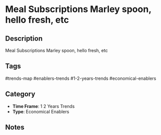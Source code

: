 # Meal Subscriptions Marley spoon, hello fresh, etc

## Description
Meal Subscriptions Marley spoon, hello fresh, etc

## Tags
#trends-map #enablers-trends #1-2-years-trends #economical-enablers

## Category
- **Time Frame**: 1 2 Years Trends
- **Type**: Economical Enablers

## Notes
<!-- Add your notes here -->
